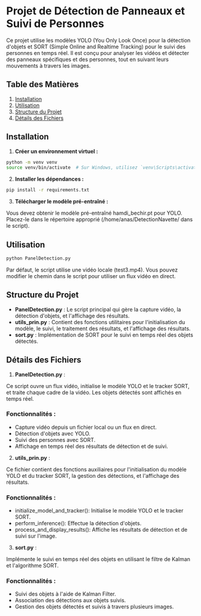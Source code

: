 # Projet de Détection de Panneaux et Suivi de Personnes

Ce projet utilise les modèles YOLO (You Only Look Once) pour la détection d'objets et SORT (Simple Online and Realtime Tracking) pour le suivi des personnes en temps réel. Il est conçu pour analyser les vidéos et détecter des panneaux spécifiques et des personnes, tout en suivant leurs mouvements à travers les images.

## Table des Matières

1. [Installation](#installation)
2. [Utilisation](#utilisation)
3. [Structure du Projet](#structure-du-projet)
4. [Détails des Fichiers](#détails-des-fichiers)


## Installation
1. **Créer un environnement virtuel :**
```bash
python -m venv venv
source venv/bin/activate  # Sur Windows, utilisez `venv\Scripts\activate`
```
2. **Installer les dépendances :**
```bash
pip install -r requirements.txt
```

3.  **Télécharger le modèle pré-entraîné :**

Vous devez obtenir le modèle pré-entraîné hamdi_bechir.pt pour YOLO. Placez-le dans le répertoire approprié (/home/anas/DetectionNavette/ dans le script).

## Utilisation

```bash
python PanelDetection.py
```

Par défaut, le script utilise une vidéo locale (test3.mp4). Vous pouvez modifier le chemin dans le script pour utiliser un flux vidéo en direct.

## Structure du Projet

- **PanelDetection.py** : Le script principal qui gère la capture vidéo, la détection d'objets, et l'affichage des résultats.
- **utils_prin.py** : Contient des fonctions utilitaires pour l'initialisation du modèle, le suivi, le traitement des résultats, et l'affichage des résultats.
- **sort.py** : Implémentation de SORT pour le suivi en temps réel des objets détectés.


## Détails des Fichiers

1. **PanelDetection.py** :

Ce script ouvre un flux vidéo, initialise le modèle YOLO et le tracker SORT, et traite chaque cadre de la vidéo. Les objets détectés sont affichés en temps réel.

### Fonctionnalités :

- Capture vidéo depuis un fichier local ou un flux en direct.
- Détection d'objets avec YOLO.
- Suivi des personnes avec SORT.
- Affichage en temps réel des résultats de détection et de suivi.

2. **utils_prin.py** :

Ce fichier contient des fonctions auxiliaires pour l'initialisation du modèle YOLO et du tracker SORT, la gestion des détections, et l'affichage des résultats.
   

### Fonctionnalités :

- initialize_model_and_tracker(): Initialise le modèle YOLO et le tracker SORT.
- perform_inference(): Effectue la détection d'objets.
- process_and_display_results(): Affiche les résultats de détection et de suivi sur l'image.



3. **sort.py** :

Implémente le suivi en temps réel des objets en utilisant le filtre de Kalman et l'algorithme SORT.   

### Fonctionnalités :

- Suivi des objets à l'aide de Kalman Filter.
- Association des détections aux objets suivis.
- Gestion des objets détectés et suivis à travers plusieurs images.





  
